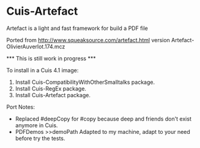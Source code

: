 Cuis-Artefact
=============

Artefact is a light and fast framework for build a PDF file

Ported from http://www.squeaksource.com/artefact.html version Artefact-OlivierAuverlot.174.mcz


*** This is still work in progress ***


To install in a Cuis 4.1 image:

1. Install Cuis-CompatibilityWithOtherSmalltalks package.
2. Install Cuis-RegEx package.
3. Install Cuis-Artefact package.


Port Notes:

- Replaced #deepCopy for #copy because deep and friends don't exist anymore in Cuis.
- PDFDemos >>demoPath Adapted to my machine, adapt to your need before try the tests.